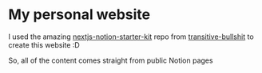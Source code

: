 # My personal website

I used the amazing [nextjs-notion-starter-kit](https://github.com/transitive-bullshit/nextjs-notion-starter-kit) repo from [transitive-bullshit](https://github.com/transitive-bullshit) to create this website :D

So, all of the content comes straight from public Notion pages
